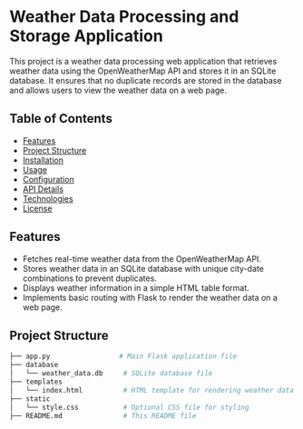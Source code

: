 # Weather Data Processing and Storage Application

This project is a weather data processing web application that retrieves weather data using the OpenWeatherMap API and stores it in an SQLite database. It ensures that no duplicate records are stored in the database and allows users to view the weather data on a web page.

## Table of Contents
- [Features](#features)
- [Project Structure](#project-structure)
- [Installation](#installation)
- [Usage](#usage)
- [Configuration](#configuration)
- [API Details](#api-details)
- [Technologies](#technologies)
- [License](#license)

## Features
- Fetches real-time weather data from the OpenWeatherMap API.
- Stores weather data in an SQLite database with unique city-date combinations to prevent duplicates.
- Displays weather information in a simple HTML table format.
- Implements basic routing with Flask to render the weather data on a web page.

## Project Structure

```bash
├── app.py                 # Main Flask application file
├── database
│   └── weather_data.db     # SQLite database file
├── templates
│   └── index.html          # HTML template for rendering weather data
├── static
│   └── style.css           # Optional CSS file for styling
├── README.md               # This README file
